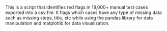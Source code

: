 This is a script that identifies red flags in 18,000+ manual test cases exported into a csv file. It flags which cases have any type of missing data such as missing steps, title, etc while using the pandas library for data manipulation and matplotlib for data visualization.

